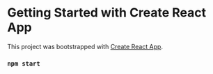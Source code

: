 # Getting Started with Create React App
This project was bootstrapped with [Create React App](https://github.com/facebook/create-react-app).

### `npm start`




